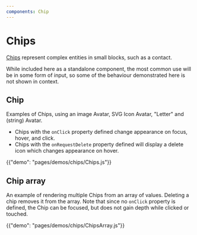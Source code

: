 ```yaml
---
components: Chip
---
```


# Chips

[Chips](https://www.google.com/design/spec/components/chips.html)
represent complex entities in small blocks, such as a contact.

While included here as a standalone component, the most common use will
be in some form of input, so some of the behaviour demonstrated here is
not shown in context.

## Chip

Examples of Chips, using an image Avatar, SVG Icon Avatar, "Letter"
and (string) Avatar.
- Chips with the `onClick` property defined change appearance on focus,
hover, and click.
- Chips with the `onRequestDelete` property defined will display a delete
icon which changes appearance on hover.

{{"demo": "pages/demos/chips/Chips.js"}}

## Chip array
An example of rendering multiple Chips from an array of values.
Deleting a chip removes it from the array. Note that since no
`onClick` property is defined, the Chip can be focused, but does not
gain depth while clicked or touched.

{{"demo": "pages/demos/chips/ChipsArray.js"}}
